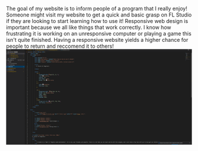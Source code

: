 The goal of my website is to inform people of a program that I really enjoy! Someone might visit my website to get a quick and basic grasp on FL Studio if they are looking to start learning how to use it! 
Responsive web design is important because we all like things that work correctly. I know how frustrating it is working on an unresponsive computer or playing a game this isn't quite finished. Having a responsive website yields a higher chance for people to return and reccomend it to others! 
![Alt text](images/Capture.PNG)